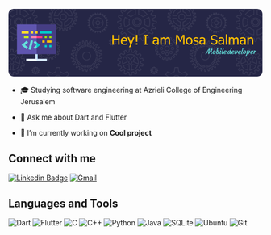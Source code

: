 ![Header](./header.png)
- 🎓 Studying software engineering at Azrieli College of Engineering Jerusalem

- 💬 Ask me about Dart and Flutter

- 🔭 I’m currently working on **Cool project**

## Connect with me
[![Linkedin Badge](https://img.shields.io/badge/-mosasalman-blue?style=flat-square&logo=Linkedin&logoColor=white)](https://linkedin.com/in/mosasalman)
[![Gmail](https://img.shields.io/badge/-mosa.salman.g@gamil.com-D14836?style=flat-square&logo=gmail&logoColor=white)](mailto:mosa.salman.g@gmail.com)

## Languages and Tools
![Dart](https://img.shields.io/badge/dart-%230175C2.svg?style=for-the-badge&logo=dart&logoColor=white)
![Flutter](https://img.shields.io/badge/Flutter-%2302569B.svg?style=for-the-badge&logo=Flutter&logoColor=white)
![C](https://img.shields.io/badge/c-%2300599C.svg?style=for-the-badge&logo=c&logoColor=white)
![C++](https://img.shields.io/badge/c++-%2300599C.svg?style=for-the-badge&logo=c%2B%2B&logoColor=white)
![Python](https://img.shields.io/badge/python-3670A0?style=for-the-badge&logo=python&logoColor=ffdd54)
![Java](https://img.shields.io/badge/java-%23ED8B00.svg?style=for-the-badge&logo=openjdk&logoColor=white)
![SQLite](https://img.shields.io/badge/sqlite-%2307405e.svg?style=for-the-badge&logo=sqlite&logoColor=white)
![Ubuntu](https://img.shields.io/badge/Ubuntu-E95420?style=for-the-badge&logo=ubuntu&logoColor=white)
![Git](https://img.shields.io/badge/git-%23F05033.svg?style=for-the-badge&logo=git&logoColor=white)